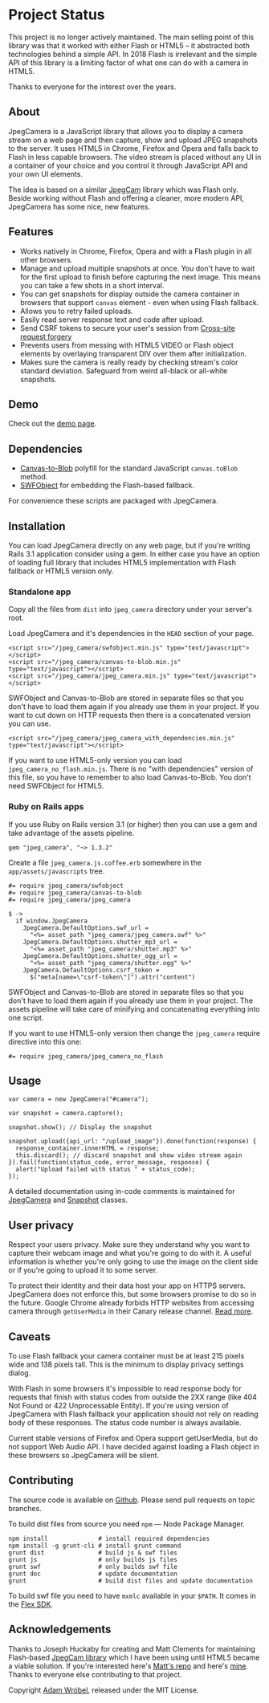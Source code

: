 # Project Status

This project is no longer actively maintained. The main selling point of this library was that it worked with either Flash or HTML5 – it abstracted both technologies behind a simple API. In 2018 Flash is irrelevant and the simple API of this library is a limiting factor of what one can do with a camera in HTML5.

Thanks to everyone for the interest over the years.

## About

JpegCamera is a JavaScript library that allows you to display a camera stream on
a web page and then capture, show and upload JPEG snapshots to the server. It
uses HTML5 in Chrome, Firefox and Opera and falls back to Flash in less capable
browsers. The video stream is placed without any UI in a container of your
choice and you control it through JavaScript API and your own UI elements.

The idea is based on a similar
[JpegCam](https://github.com/mattclements/jpegcam) library which was Flash only.
Beside working without Flash and offering a cleaner, more modern API, JpegCamera
has some nice, new features.

## Features

- Works natively in Chrome, Firefox, Opera and with a Flash plugin in all other
  browsers.
- Manage and upload multiple snapshots at once. You don't have to wait for the
  first upload to finish before capturing the next image. This means you can
  take a few shots in a short interval.
- You can get snapshots for display outside the camera container in browsers
  that support `canvas` element - even when using Flash fallback.
- Allows you to retry failed uploads.
- Easily read server response text and code after upload.
- Send CSRF tokens to secure your user's session from [Cross-site request
  forgery](http://en.wikipedia.org/wiki/Cross-site_request_forgery#Prevention)
- Prevents users from messing with HTML5 VIDEO or Flash object elements
  by overlaying transparent DIV over them after initialization.
- Makes sure the camera is really ready by checking stream's color standard
  deviation. Safeguard from weird all-black or all-white snapshots.

## Demo

Check out the [demo page](https://amw.github.io/jpeg_camera/demo/).

## Dependencies

- [Canvas-to-Blob](https://github.com/blueimp/JavaScript-Canvas-to-Blob)
  polyfill for the standard JavaScript `canvas.toBlob` method.
- [SWFObject](http://code.google.com/p/swfobject/) for embedding the
  Flash-based fallback.

For convenience these scripts are packaged with JpegCamera.

## Installation

You can load JpegCamera directly on any web page, but if you're writing Rails
3.1 application consider using a gem. In either case you have an option
of loading full library that includes HTML5 implementation with Flash fallback
or HTML5 version only.

### Standalone app

Copy all the files from `dist` into `jpeg_camera` directory under your server's
root.

Load JpegCamera and it's dependencies in the `HEAD` section of your page.

    <script src="/jpeg_camera/swfobject.min.js" type="text/javascript"></script>
    <script src="/jpeg_camera/canvas-to-blob.min.js" type="text/javascript"></script>
    <script src="/jpeg_camera/jpeg_camera.min.js" type="text/javascript"></script>

SWFObject and Canvas-to-Blob are stored in separate files so that you don't have
to load them again if you already use them in your project. If you want to cut
down on HTTP requests then there is a concatenated version you can use.

    <script src="/jpeg_camera/jpeg_camera_with_dependencies.min.js" type="text/javascript"></script>

If you want to use HTML5-only version you can load
`jpeg_camera_no_flash.min.js`. There is no "with dependencies" version of this
file, so you have to remember to also load Canvas-to-Blob. You don't need
SWFObject for HTML5.

### Ruby on Rails apps

If you use Ruby on Rails version 3.1 (or higher) then you can use a gem and
take advantage of the assets pipeline.

    gem "jpeg_camera", "~> 1.3.2"

Create a file `jpeg_camera.js.coffee.erb` somewhere in the
`app/assets/javascripts` tree.

    #= require jpeg_camera/swfobject
    #= require jpeg_camera/canvas-to-blob
    #= require jpeg_camera/jpeg_camera

    $ ->
      if window.JpegCamera
        JpegCamera.DefaultOptions.swf_url =
          "<%= asset_path "jpeg_camera/jpeg_camera.swf" %>"
        JpegCamera.DefaultOptions.shutter_mp3_url =
          "<%= asset_path "jpeg_camera/shutter.mp3" %>"
        JpegCamera.DefaultOptions.shutter_ogg_url =
          "<%= asset_path "jpeg_camera/shutter.ogg" %>"
        JpegCamera.DefaultOptions.csrf_token =
          $("meta[name=\"csrf-token\"]").attr("content")

SWFObject and Canvas-to-Blob are stored in separate files so that you don't have
to load them again if you already use them in your project. The assets pipeline
will take care of minifying and concatenating everything into one script.

If you want to use HTML5-only version then change the `jpeg_camera` require
directive into this one:

    #= require jpeg_camera/jpeg_camera_no_flash

## Usage

    var camera = new JpegCamera("#camera");

    var snapshot = camera.capture();

    snapshot.show(); // Display the snapshot

    snapshot.upload({api_url: "/upload_image"}).done(function(response) {
      response_container.innerHTML = response;
      this.discard(); // discard snapshot and show video stream again
    }).fail(function(status_code, error_message, response) {
      alert("Upload failed with status " + status_code);
    });

A detailed documentation using in-code comments is maintained for
[JpegCamera](https://amw.github.io/jpeg_camera/doc/class/JpegCamera.html) and
[Snapshot](https://amw.github.io/jpeg_camera/doc/class/Snapshot.html)
classes.

## User privacy

Respect your users privacy. Make sure they understand why you want to capture
their webcam image and what you're going to do with it. A useful information
is whether you're only going to use the image on the client side or if
you're going to upload it to some server.

To protect their identity and their data host your app on HTTPS servers.
JpegCamera does not enforce this, but some browsers promise to do so in the
future. Google Chrome already forbids HTTP websites from accessing camera
through `getUserMedia` in their Canary release channel.
[Read more](https://sites.google.com/a/chromium.org/dev/Home/chromium-security/deprecating-powerful-features-on-insecure-origins).

## Caveats

To use Flash fallback your camera container must be at least 215 pixels wide and
138 pixels tall. This is the minimum to display privacy settings dialog.

With Flash in some browsers it's impossible to read response body for requests
that finish with status codes from outside the 2XX range (like 404 Not Found or
422 Unprocessable Entity). If you're using version of JpegCamera with Flash
fallback your application should not rely on reading body of these responses.
The status code number is always available.

Current stable versions of Firefox and Opera support getUserMedia, but do not
support Web Audio API. I have decided against loading a Flash object in
these browsers so JpegCamera will be silent.

## Contributing

The source code is available on [Github](https://github.com/amw/jpeg_camera).
Please send pull requests on topic branches.

To build dist files from source you need `npm` — Node Package Manager.

    npm install              # install required dependencies
    npm install -g grunt-cli # install grunt command
    grunt dist               # build js & swf files
    grunt js                 # only builds js files
    grunt swf                # only builds swf file
    grunt doc                # update documentation
    grunt                    # build dist files and update documentation

To build swf file you need to have `mxmlc` available in your `$PATH`. It comes
in the [Flex SDK](http://www.adobe.com/devnet/flex/flex-sdk-download.html).

## Acknowledgements

Thanks to Joseph Huckaby for creating and Matt Clements for maintaining
Flash-based [JpegCam library](http://code.google.com/p/jpegcam/) which I have
been using until HTML5 became a viable solution. If you're interested here's
[Matt's repo](https://github.com/mattclements/jpegcam) and here's
[mine](https://github.com/amw/jpegcam). Thanks to everyone else contributing to
that project.


Copyright [Adam Wróbel](http://adamwrobel.com), released under the MIT License.
